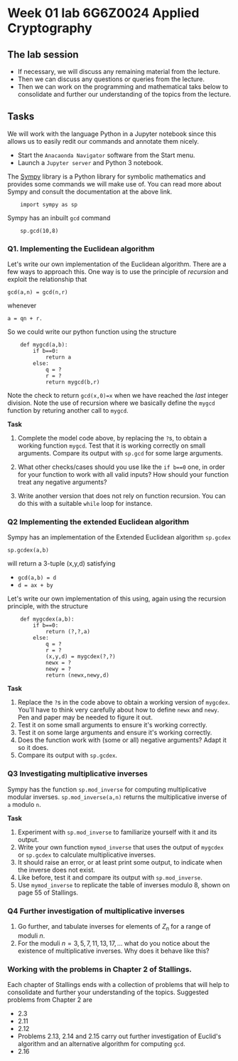 #  Week 01 lab 6G6Z0024 Applied Cryptography

## The lab session 

* If necessary, we will discuss any remaining material from the lecture.
* Then we can discuss any questions or queries from the lecture.
* Then we can work on the programming and mathematical taks below to consolidate and further our understanding of the topics from the lecture.

## Tasks

We will work with the language Python in a Jupyter notebook since this allows us to easily redit our commands and annotate them nicely. 

* Start the `Anacaonda Navigator` software from the Start menu. 
* Launch a `Jupyter server` and Python 3 notebook.

The [Sympy](https://www.sympy.org/en/index.html) library is a Python library for symbolic mathematics and provides some commands we will make use of. You can read more about Sympy and consult the documentation at the above link.
```{style="background-color:SteelBlue;color:White;"}
    import sympy as sp
```


Sympy has an inbuilt `gcd` command
```{style="background-color:SteelBlue;color:White;"}
    sp.gcd(10,8)
```

### Q1. Implementing the Euclidean algorithm

Let's write our own implementation of the Euclidean algorithm. There are a few ways to approach this. One way is to use the principle of *recursion* and exploit the relationship that 

    gcd(a,n) = gcd(n,r)


whenever 

    a = qn + r. 


So we could write our python function using the structure
```{style="background-color:SteelBlue;color:White;"}
    def mygcd(a,b):
        if b==0:
            return a
        else:
            q = ?
            r = ?
            return mygcd(b,r)
```
Note the check to return `gcd(x,0)=x` when we have reached the *last* integer division. Note the use of recursion where we basically define the `mygcd` function by returing another call to `mygcd`.

**Task**

1. Complete the model code above, by replacing the `?`s, to obtain a working function `mygcd`. Test that it is working correctly on small arguments. Compare its output with `sp.gcd` for some large arguments.

2. What other checks/cases should you use like the `if b==0` one, in order for your function to work with all valid inputs? How should your function treat any negative arguments?

2. Write another version that does not rely on function recursion. You can do this with a suitable `while` loop for instance. 

### Q2 Implementing the extended Euclidean algorithm

Sympy has an implementation of the Extended Euclidean algorithm `sp.gcdex`

    sp.gcdex(a,b)

will return a 3-tuple (x,y,d) satisfying

* `gcd(a,b) = d`
* `d = ax + by`

Let's write our own implementation of this using, again using the recursion principle, with the structure
```{style="background-color:SteelBlue;color:White;"}
    def mygcdex(a,b):
        if b==0:
            return (?,?,a)
        else:
            q = ?
            r = ?
            (x,y,d) = mygcdex(?,?)
            newx = ?
            newy = ?
            return (newx,newy,d)
```

**Task**

1. Replace the `?`s in the code above to obtain a working version of `mygcdex`. You'll have to think very carefully about how to define `newx` and `newy`. Pen and paper may be needed to figure it out.
2. Test it on some small arguments to ensure it's working correctly. 
3. Test it on some large arguments and ensure it's working correctly. 
4. Does the function work with (some or all) negative arguments? Adapt it so it does.
4. Compare its output with `sp.gcdex`.

### Q3 Investigating multiplicative inverses

Sympy has the function `sp.mod_inverse` for computing multiplicative modular inverses. `sp.mod_inverse(a,n)` returns the multiplicative inverse of `a` modulo `n`.

**Task**

1. Experiment with `sp.mod_inverse` to familiarize yourself with it and its output. 
2. Write your own function `mymod_inverse` that uses the output of `mygcdex` or `sp.gcdex` to calculate multiplicative inverses. 
3. It should raise an error, or at least print some output, to indicate when the inverse does not exist.
4. Like before, test it and compare its output with `sp.mod_inverse`.
5. Use `mymod_inverse` to replicate the table of inverses modulo 8, shown on page 55 of Stallings. 

### Q4 Further investigation of multiplicative inverses

1. Go further, and tabulate inverses for elements of $Z_n$ for a range of moduli $n$. 
2. For the moduli $n=3,5,7,11,13,17,\dots$ what do you notice about the existence of multiplicative inverses. Why does it behave like this?

### Working with the problems in Chapter 2 of Stallings. 

Each chapter of Stallings ends with a collection of problems that will help to consolidate and further your understanding of the topics. Suggested problems from Chapter 2 are 

* 2.3
* 2.11
* 2.12
* Problems 2.13, 2.14 and 2.15 carry out further investigation of Euclid's algorithm and an alternative algorithm for computing `gcd`.
* 2.16
